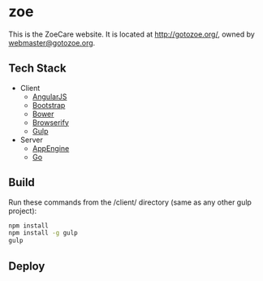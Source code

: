 zoe
===
This is the ZoeCare website.  It is located at http://gotozoe.org/, owned by [webmaster@gotozoe.org](mailto:webmaster@gotozoe.org).

Tech Stack
----------
* Client
  * [AngularJS](http://angularjs.org/)
  * [Bootstrap](http://getbootstrap.com/)
  * [Bower](http://bower.io/)
  * [Browserify](http://browserify.org/)
  * [Gulp](http://gulpjs.com/)
* Server
  * [AppEngine](https://developers.google.com/appengine/)
  * [Go](http://golang.org/)

Build
-----

Run these commands from the /client/ directory (same as any other gulp project):

```sh
npm install
npm install -g gulp
gulp
```

Deploy
------